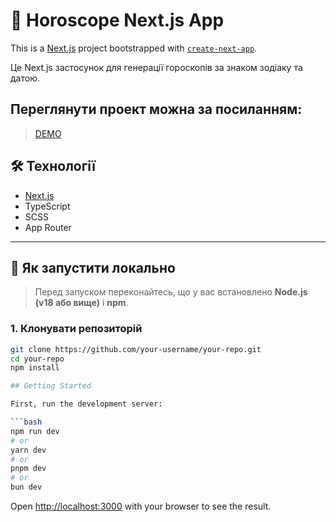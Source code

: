 # 🔮 Horoscope Next.js App

This is a [Next.js](https://nextjs.org) project bootstrapped with [`create-next-app`](https://nextjs.org/docs/app/api-reference/cli/create-next-app).

Це Next.js застосунок для генерації гороскопів за знаком зодіаку та датою.

## Переглянути проект можна за посиланням: 

> [DEMO](https://horoscopewarlock.vercel.app)

## 🛠️ Технології
- [Next.js](https://nextjs.org/)
- TypeScript
- SCSS
- App Router

---

## 🚀 Як запустити локально

> Перед запуском переконайтесь, що у вас встановлено **Node.js (v18 або вище)** і **npm**.

### 1. Клонувати репозиторій
```bash
git clone https://github.com/your-username/your-repo.git
cd your-repo
npm install

## Getting Started

First, run the development server:

```bash
npm run dev
# or
yarn dev
# or
pnpm dev
# or
bun dev
```

Open [http://localhost:3000](http://localhost:3000) with your browser to see the result.

